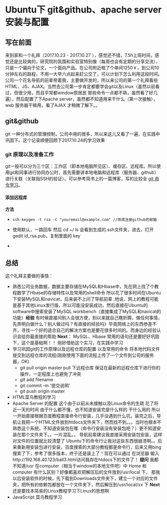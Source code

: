 # Ubuntu下 git&github、apache server安装与配置

## 写在前面

来到家和一个礼拜（2017.10.23 - 2017.10.27 ），感觉还不错，7.5h上班时间，感觉还是比较爽的，研究院的氛围和实验室特别像（每周也会有定期的分享交流），只是一个偏向于论文，一个面向产品。在公司附近租了个单间1250￥，到公司10分钟左右的路程，不用一大早六点起来赶公交了，可以计划下怎么利用这段时间。公司一个花名导航的前辈带着我，主要做开发的，所以来公司的第一个礼拜看些HTML、JS、AJAX。当然去公司第一步肯定都要学会git以及Linux（虽然以前看过，但很少用，而且平常都window原居民 那些命令一点都不熟，虽然看了好几遍），然后配置了下Apache server，虽然都不知道用来干什么（第一次接触），web 服务器干嘛用，看了AJAX 才稍微了解下。。

## git&github

git 一种分布式的管理控制，公司中用的很多，所以来这儿又看了一遍，在实践中巩固下。这个记录顺便回顾下2017.10.24的学习效果

### git 原理以及准备工作

git一般可以分为三个区：工作区（即本地电脑所见区）、缓存区、远程库。所以使用git和同事进行协同办公时，首先需要讲本地电脑和远程库（服务器、github）进行关联（关联指SSH的验证）。可以参考简书上的一篇博客，写的比较全 [git 命令学习](http://www.jianshu.com/p/7e2b0de68ed6)。

#### 添加远程库

**方法**

+ ```
  ssh-keygen -t rsa -C "youremail@example.com" //改成注册github的邮箱
  ```

+ 使用默认，一路回车 然后 cd ~/  ls 会看到生成的.ssh文件夹，进去，打开 gedit id_rsa.pub，复制里面的 key

+ ​

## 总结

这个礼拜主要做的事情：

+ 熟悉公司业务数据，数据主要存储在MySQL和Hbase中，先在网上找了个教程数学了Hbase的存储特性以及常用的shell命令  所以花了很多时间在Ubuntu下安装MySQL和navicat，后来装不上问了导航前辈 ,他说，网上的教程可能是基于其他Linux发行版，所以可能没安装成功，然后直接在Ubuntu的 software中搜索安装了MySQL workbench（直接集成了MySQL和navicat的功能）**经验** 有时候直接问别人会很方便，别以来就自己瞎折腾，做任何事情，先弄明白做什么？别人做过吗？有直接的经验吗》毕竟网络上的东西参差不齐，寻找一个好的适合自己的解决方案也是要花很多时间的。而身边的经验认识会给你最直接的帮助 **Next**： MySQL、Hbase 常用的语句还是要好好巩固下，这个是基础啊！！ 刚好借助这个实习，在实践中学习
+ 学习巩固git的工作原理以及远程仓库的配置 以及常用的命令 将本地代码文件提交到远程仓库的流程(刚刚使用下面的流程上传了一个文件到公司的服务器，OK)
  + git pull origin master pull 下远程仓库 保证在最新的远程仓库下进行你的操作，一定程度上也避免了冲突
  + git add filename
  + git commit -m '提交说明'
  + git push origin master
+ HTML菜鸟教程的学习
+ Apache Server 的配置 这个由于以前从未接触以及Linux命令的生疏 花了将近一天的时间 由于什么都不懂，也不知道安装完是什么样的 干什么用的 所以一开始直接根据百度教程直接命令行安装，几乎没遇到什么坑，装完之后，导航让我把一个HTML文件放到htdocs文件夹下，然而找不到。。。当时也根本不熟悉这个系统，不知道安装包在哪（命令行安装没有安装包吧？）更不知道安装在那个文件夹下。。一片混乱。。 导航前辈建议我直接采用安装包安装，这样对文件的位置就比较清楚了 Ubuntu下的命令行让我对这些东西很崩溃啊。。后来重新用安装包进行安装，百度搜索的大部分教程都是命令行，后来又用bing搜索了下，参考了很多版本，终于还是装上了！现在可以通过 在浏览器 输入http://192.168.40.123/ball3.html访问我存在htdocs下的文件了！  **疑问** 我都不知道/usr 在computer（相当于window的本地文件吧）中 Home 和computer 有什么区别？好像都喜欢把解压后的文件放到/usr/local 下， 那我以后安装软件的时候，先下载到Downloads文件夹下，建立一个对应的文件夹，把所有的依赖包都放在一个文件夹下，然后解压到/usr/local/xx 下  **Next** 还是要找本简易的Linux教程学习下Linux的思想啊
+ JavaScript 菜鸟教程学习

